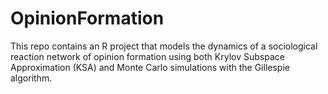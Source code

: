# OpinionFormation
This repo contains an R project that models the dynamics of a sociological reaction network of opinion formation using both Krylov Subspace Approximation (KSA) and Monte Carlo simulations with the Gillespie algorithm.
